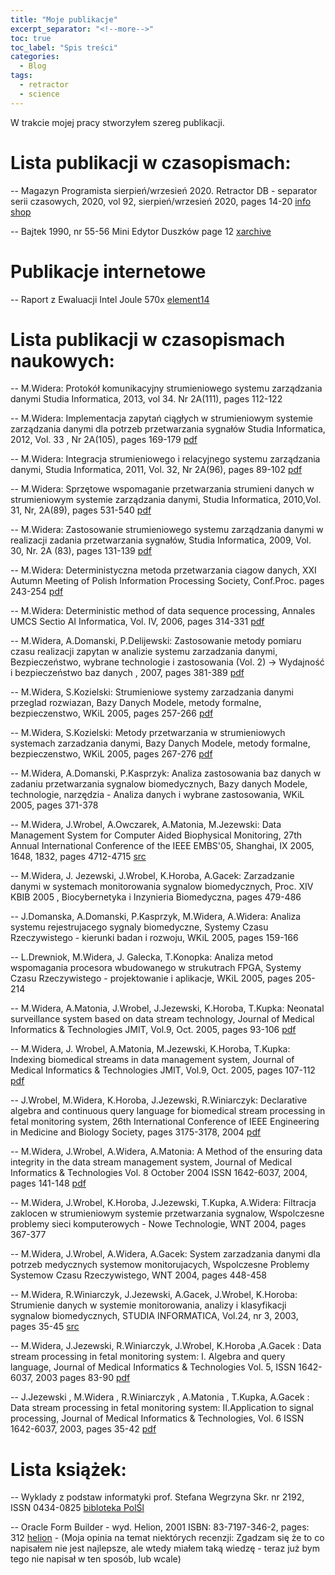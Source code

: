 ```yaml
---
title: "Moje publikacje"
excerpt_separator: "<!--more-->"
toc: true
toc_label: "Spis treści"
categories:
  - Blog
tags:
  - retractor
  - science
---
```


W trakcie mojej pracy stworzyłem szereg publikacji.

# Lista publikacji w czasopismach:

-- Magazyn Programista sierpień/wrzesień 2020. Retractor DB - separator serii czasowych, 2020, vol 92, sierpień/wrzesień 2020, pages 14-20 [info](https://programistamag.pl/programista-5-2020-92/) [shop](https://ebookpoint.pl/ksiazki/programista-nr-92-hartowanie-kodu-programista-magazyn,e_37i6.htm)

-- Bajtek 1990, nr 55-56 Mini Edytor Duszków page 12 
[xarchive](https://archive.org/details/bajtek19900910/page/n11/mode/2up)

# Publikacje internetowe

-- Raport z Ewaluacji Intel Joule 570x
[element14](https://www.element14.com/community/roadTestReviews/2429/l/intel-joule-570x-developer-kit-review)

# Lista publikacji w czasopismach naukowych:

-- M.Widera: Protokół komunikacyjny strumieniowego systemu zarządzania danymi Studia Informatica, 2013, vol 34. Nr 2A(111), pages 112-122 

-- M.Widera: Implementacja zapytań ciągłych w strumieniowym systemie zarządzania danymi dla potrzeb przetwarzania sygnałów Studia Informatica, 2012, Vol. 33 , Nr 2A(105), pages  169-179 [pdf](https://www.academia.edu/3008215/Implementacja_zapyta%C5%84_ci%C4%85g%C5%82ych_w_strumieniowym_systemie_zarz%C4%85dzania_danymi_dla_potrzeb_przetwarzania_sygna%C5%82%C3%B3w)

-- M.Widera: Integracja strumieniowego i relacyjnego systemu zarządzania danymi, Studia Informatica, 2011, Vol. 32, Nr 2A(96), pages  89-102 [pdf](https://www.academia.edu/2658068/Integracja_strumieniowego_i_relacyjnego_systemu_zarz%C4%85dzania_danymi)

-- M.Widera: Sprzętowe wspomaganie przetwarzania strumieni danych w strumieniowym systemie zarządzania danymi, Studia Informatica, 2010,Vol. 31, Nr, 2A(89), pages 531-540 [pdf](https://www.academia.edu/3008214/Widera_Sprz%C4%99towe_wspomaganie_przetwarzania_strumieni_danych_w_strumieniowym_systemie_zarz%C4%85dzania_danymi)

-- M.Widera: Zastosowanie strumieniowego systemu zarządzania danymi w realizacji zadania przetwarzania sygnałów, Studia Informatica, 2009, Vol. 30, Nr. 2A (83), pages 131-139 [pdf](https://www.academia.edu/3008216/Widera_Zastosowanie_strumieniowego_systemu_zarz%C4%85dzania_danymi_w_realizacji_zadania_przetwarzania_sygna%C5%82%C3%B3w)

-- M.Widera: Deterministyczna metoda przetwarzania ciagow danych, XXI Autumn Meeting of Polish Information Processing Society, Conf.Proc. pages 243-254 [pdf](https://www.academia.edu/3008218/Deterministyczna_metoda_przetwarzania_ci%C4%85g%C3%B3w_danych)

-- M.Widera: Deterministic method of data sequence processing, Annales UMCS Sectio AI Informatica, Vol. IV, 2006, pages 314-331 [pdf](https://www.academia.edu/1840564/Deterministic_method_of_data_sequence_processing)

-- M.Widera, A.Domanski, P.Delijewski: Zastosowanie metody pomiaru czasu realizacji zapytan w analizie systemu zarzadzania danymi, Bezpieczeństwo, wybrane technologie i zastosowania (Vol. 2) -> Wydajność i bezpieczeństwo baz danych , 2007, pages 381-389 [pdf](https://www.academia.edu/3008222/Zastosowanie_metody_pomiaru_czasu_w_realizacji_zapyta%C5%84_w_analizie_systemu_zarz%C4%85dzania_danymi)

-- M.Widera, S.Kozielski: Strumieniowe systemy zarzadzania danymi przeglad rozwiazan, Bazy Danych Modele, metody formalne, bezpieczenstwo, WKiL 2005, pages 257-266 [pdf](https://www.academia.edu/3008213/Strumieniowe_systemy_zarzadzania_danymi_przeglad_rozwiazan_Bazy_Danych_Modele_metody_formalne_bezpieczenstwo)

-- M.Widera, S.Kozielski: Metody przetwarzania w strumieniowych systemach zarzadzania danymi, Bazy Danych Modele, metody formalne, bezpieczenstwo, WKiL 2005, pages 267-276 [pdf](https://www.academia.edu/3008217/Metody_przetwarzania_w_strumieniowych_systemach_zarzadzania_danymi_Bazy_Danych_Modele_metody_formalne_bezpieczenstwo)

-- M.Widera, A.Domanski, P.Kasprzyk: Analiza zastosowania baz danych w zadaniu przetwarzania sygnalow biomedycznych, Bazy danych Modele, technologie, narzędzia - Analiza danych i wybrane zastosowania, WKiL 2005, pages 371-378 

-- M.Widera, J.Wrobel, A.Owczarek, A.Matonia, M.Jezewski: Data Management System for Computer Aided Biophysical Monitoring, 27th Annual International Conference of the IEEE EMBS'05, Shanghai, IX 2005, 1648, 1832, pages 4712-4715 [src](https://www.academia.edu/2174229/Data_management_system_for_computer_aided_biophysical_monitoring)

-- M.Widera, J. Jezewski, J.Wrobel, K.Horoba, A.Gacek: Zarzadzanie danymi w systemach monitorowania sygnalow biomedycznych, Proc. XIV KBIB 2005 , Biocybernetyka i Inzynieria Biomedyczna, pages 479-486

-- J.Domanska, A.Domanski, P.Kasprzyk, M.Widera, A.Widera: Analiza systemu rejestrujacego sygnaly biomedyczne, Systemy Czasu Rzeczywistego - kierunki badan i rozwoju, WKiL 2005, pages 159-166

-- L.Drewniok, M.Widera, J. Galecka, T.Konopka: Analiza metod wspomagania procesora wbudowanego w strukutrach FPGA, Systemy Czasu Rzeczywistego - projektowanie i aplikacje, WKiL 2005, pages 205-214

-- M.Widera, A.Matonia, J.Wrobel, J.Jezewski, K.Horoba, T.Kupka: Neonatal surveillance system based on data stream technology, Journal of Medical Informatics & Technologies JMIT, Vol.9, Oct. 2005, pages 93-106 [pdf](https://www.academia.edu/2174252/Neonatal_surveillance_system_based_on_data_stream_technology)

-- M.Widera, J. Wrobel, A.Matonia, M.Jezewski, K.Horoba, T.Kupka: Indexing biomedical streams in data management system, Journal of Medical Informatics & Technologies JMIT, Vol.9, Oct. 2005, pages 107-112 [pdf](https://www.academia.edu/2174250/Indexing_Biomedical_Streams_In_Data_Management_System)

-- J.Wrobel, M.Widera, K.Horoba, J.Jezewski, R.Winiarczyk: Declarative algebra and continuous query language for biomedical stream processing in fetal monitoring system, 26th International Conference of IEEE Engineering in Medicine and Biology Society, pages 3175-3178, 2004 [pdf](https://ieeexplore.ieee.org/document/1403895)

-- M.Widera, J.Wrobel, A.Widera, A.Matonia: A Method of the ensuring data integrity in the data stream management system, Journal of Medical Informatics & Technologies Vol. 8 October 2004 ISSN 1642-6037, 2004, pages 141-148 [pdf](https://www.academia.edu/1840562/A_Method_of_the_ensuring_data_integrity_in_the_data_stream_management_system)

-- M.Widera, J.Wrobel, K.Horoba, J.Jezewski, T.Kupka, A.Widera: Filtracja zaklocen w strumieniowym systemie przetwarzania sygnalow, Wspolczesne problemy sieci komputerowych - Nowe Technologie, WNT 2004, pages 367-377

-- M.Widera, J.Wrobel, A.Widera, A.Gacek: System zarzadzania danymi dla potrzeb medycznych systemow monitorujacych, Wspolczesne Problemy Systemow Czasu Rzeczywistego, WNT 2004, pages 448-458

-- M.Widera, R.Winiarczyk, J.Jezewski, A.Gacek, J.Wrobel, K.Horoba: Strumienie danych w systemie monitorowania, analizy i klasyfikacji sygnalow biomedycznych, STUDIA INFORMATICA, Vol.24, nr 3, 2003, pages 35-45 [src](https://www.iitis.pl/pl/content/strumienie-danych-w-systemie-monitorowania-analizy-i-klasyfikacji-sygnalow-biomedycznych)

-- M.Widera, J.Jezewski, R.Winiarczyk, J.Wrobel, K.Horoba ,A.Gacek : Data stream processing in fetal monitoring system: I. Algebra and query language, Journal of Medical Informatics & Technologies Vol. 5, ISSN 1642-6037, 2003 pages 83-90 [pdf](https://www.academia.edu/1840560/Data_stream_processing_in_fetal_monitoring_system_I_Algebra_and_query_language)

-- J.Jezewski , M.Widera , R.Winiarczyk , A.Matonia , T.Kupka, A.Gacek : Data stream processing in fetal monitoring system: II.Application to signal processing, Journal of Medical Informatics & Technologies, Vol. 6 ISSN 1642-6037, 2003, pages 35-42 [pdf](https://www.academia.edu/4609273/DATA_STREAM_PROCESSING_IN_FETAL_MONITORING_SYSTEM_II_APPLICATION_TO_SIGNAL_PROCESSING)

# Lista książek:

-- Wyklady z podstaw informatyki prof. Stefana Wegrzyna Skr. nr 2192, ISSN 0434-0825 [bibloteka PolŚl](https://integro.bg.polsl.pl/site/recorddetail/0171900161640)

-- Oracle Form Builder - wyd. Helion, 2001 ISBN: 83-7197-346-2, pages: 312 [helion](https://helion.pl/ksiazki/oracle-form-builder-michal-widera,oracfb.htm) - (Moja opinia na temat niektórych recenzji: Zgadzam się że to co napisałem nie jest najlepsze, ale wtedy miałem taką wiedzę - teraz już bym tego nie napisał w ten sposób, lub wcale)
